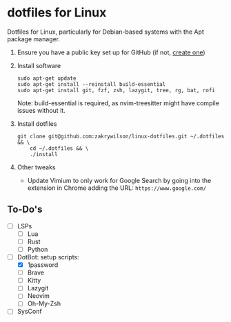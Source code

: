 # dotfiles for Linux

Dotfiles for Linux, particularly for Debian-based systems with the Apt package manager.

1. Ensure you have a public key set up for GitHub (if not, [create one](https://docs.github.com/en/authentication/connecting-to-github-with-ssh/generating-a-new-ssh-key-and-adding-it-to-the-ssh-agent#generating-a-new-ssh-key))

1. Install software
    ```
    sudo apt-get update
    sudo apt-get install --reinstall build-essential
    sudo apt-get install git, fzf, zsh, lazygit, tree, rg, bat, rofi
    ```
    
    Note: build-essential is required, as nvim-treesitter might have compile issues without it.

1. Install dotfiles
    ```
    git clone git@github.com:zakrywilson/linux-dotfiles.git ~/.dotfiles && \
        cd ~/.dotfiles && \
        ./install
    ```

1. Other tweaks
    - Update Vimium to only work for Google Search by going into the extension in Chrome adding the URL: `https://www.google.com/`

## To-Do's

- [ ] LSPs
    - [ ] Lua
    - [ ] Rust
    - [ ] Python
- [ ] DotBot: setup scripts:
    - [x] 1password
    - [ ] Brave
    - [ ] Kitty
    - [ ] Lazygit
    - [ ] Neovim
    - [ ] Oh-My-Zsh
- [ ] SysConf
